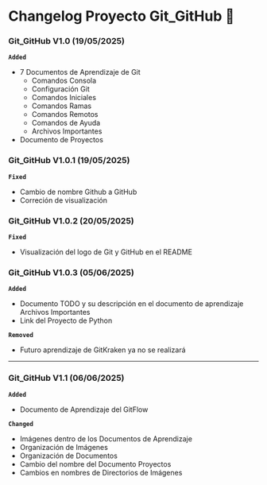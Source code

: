 # Changelog Proyecto Git_GitHub :calendar:

### Git_GitHub V1.0 (19/05/2025)

**`Added`**

* 7 Documentos de Aprendizaje de Git
  * Comandos Consola
  * Configuración Git
  * Comandos Iniciales
  * Comandos Ramas
  * Comandos Remotos
  * Comandos de Ayuda
  * Archivos Importantes
* Documento de Proyectos

### Git_GitHub V1.0.1 (19/05/2025)

**`Fixed`**

* Cambio de nombre Github a GitHub
* Correción de visualización

### Git_GitHub V1.0.2 (20/05/2025)

**`Fixed`**

* Visualización del logo de Git y GitHub en el README

### Git_GitHub V1.0.3 (05/06/2025)

**`Added`**

* Documento TODO y su descripción en el documento de aprendizaje Archivos Importantes
* Link del Proyecto de Python

**`Removed`**

* Futuro aprendizaje de GitKraken ya no se realizará

___

### Git_GitHub V1.1 (06/06/2025)

**`Added`**

* Documento de Aprendizaje del GitFlow

**`Changed`**

* Imágenes dentro de los Documentos de Aprendizaje
* Organización de Imágenes
* Organización de Documentos
* Cambio del nombre del Documento Proyectos
* Cambios en nombres de Directorios de Imágenes